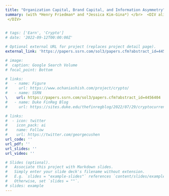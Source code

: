 ```yaml
---
title: "Organization Capital, Brand Capital, and Information Asymmetry"
summary: (with *Henry Friedman* and *Jessica Kim-Gina*) </br>  <DIV align="justify"> We develop a refined proxy for Organizational Capital (OC*) by separating Brand Capital (BC) from the commonly used SG&A-based measure of OC. We show that OC* and BC represent distinct constructs, with OC* reflecting firm-specific internal capabilities embedded in corporate systems and BC capturing external-facing brand and customer relationships. Validating our measures, we document that OC* is positively associated with goodwill in M&A transactions, while BC correlates with identifiable customer-related intangibles. Furthermore, OC* aligns with management system quality in ESG scores, whereas BC relates to consumer-related ESG metrics, reinforcing their conceptual distinction. Finally, we examine the relationship between these constructs and information asymmetry. We find that OC* is positively associated with insider trading profits and informed trading, while BC shows no such association, suggesting that different types of intangible assets contribute to information asymmetry to varying degrees. Overall, our study offers straightforward measures of intangibles using widely available data and highlights the importance of distinguishing between different components of intangibles in empirical analyses.
 </DIV>
     

# tags: ['Earn', 'Crypto']
# date: '2022-09-12T00:00:00Z'

# Optional external URL for project (replaces project detail page).
external_link: 'https://papers.ssrn.com/sol3/papers.cfm?abstract_id=4456404'

# image: 
#  caption: Google Search Volume
# focal_point: Bottom

# links:
#   - name: Figure
#     url: https://www.ochaniashish.com/project/crypto/
#   - name: SSRN
\    url: https://papers.ssrn.com/sol3/papers.cfm?abstract_id=4456404
#   - name: Duke FinReg Blog
#     url: https://sites.duke.edu/thefinregblog/2022/07/29/cryptocurrency-disruption-and-investor-reaction-to-earnings-announcements/

# links:
#  - icon: twitter
#    icon_pack: ai
#    name: Follow
#    url: https://twitter.com/georgecushen
url_code: ''
url_pdf: ''
url_slides: ''
url_video: ''

# Slides (optional).
#   Associate this project with Markdown slides.
#   Simply enter your slide deck's filename without extension.
#   E.g. `slides = "example-slides"` references `content/slides/example-slides.md`.
#   Otherwise, set `slides = ""`.
# slides: example
---
```

